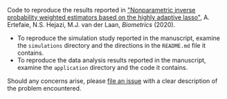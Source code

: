 Code to reproduce the results reported in ["Nonparametric inverse probability
weighted estimators based on the highly adaptive
lasso"](https://arxiv.org/abs/2005.11303), A. Ertefaie, N.S. Hejazi,
M.J. van der Laan, _Biometrics_ (2020).

* To reproduce the simulation study reported in the manuscript, examine the
  `simulations` directory and the directions in the `README.md` file it contains.
* To reproduce the data analysis results reported in the manuscript, examine the
  `application` directory and the code it contains.

Should any concerns arise, please [file an
issue](https://github.com/nhejazi/pub_ipwhal_biometrics/issues/new) with a
clear description of the problem encountered.
